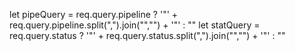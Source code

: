 let pipeQuery = req.query.pipeline ? '"' + req.query.pipeline.split(",").join("\",\"") + '"' : ""
let statQuery = req.query.status ? '"' + req.query.status.split(",").join("\",\"") + '"' : ""  